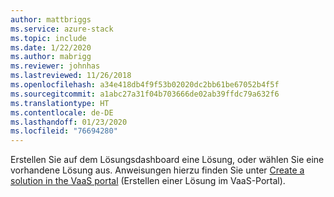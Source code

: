 ```yaml
---
author: mattbriggs
ms.service: azure-stack
ms.topic: include
ms.date: 1/22/2020
ms.author: mabrigg
ms.reviewer: johnhas
ms.lastreviewed: 11/26/2018
ms.openlocfilehash: a34e418db4f9f53b02020dc2bb61be67052b4f5f
ms.sourcegitcommit: a1abc27a31f04b703666de02ab39ffdc79a632f6
ms.translationtype: HT
ms.contentlocale: de-DE
ms.lasthandoff: 01/23/2020
ms.locfileid: "76694280"
---
```

Erstellen Sie auf dem Lösungsdashboard eine Lösung, oder wählen Sie eine vorhandene Lösung aus. Anweisungen hierzu finden Sie unter [Create a solution in the VaaS portal](../azure-stack-vaas-key-concepts.md#create-a-solution-in-the-vaas-portal) (Erstellen einer Lösung im VaaS-Portal).